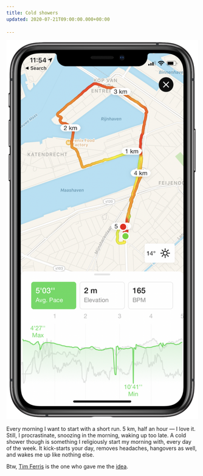 ```yaml
---
title: Cold showers
updated: 2020-07-21T09:00:00.000+00:00

---
```

![run](/_uploads/run.PNG)

Every morning I want to start with a short run. 5 km, half an hour — I love it. Still, I procrastinate, snoozing in the morning, waking up too late. A cold shower though is something I religiously start my morning with, every day of the week. It kick-starts your day, removes headaches, hangovers as well, and wakes me up like nothing else.

Btw, [Tim Ferris](https://tim.blog/) is the one who gave me the [idea](https://medium.com/@anaclaraotoni/i-did-the-cold-shower-challenge-for-a-month-heres-what-i-learned-cb176dfaf4cb).
